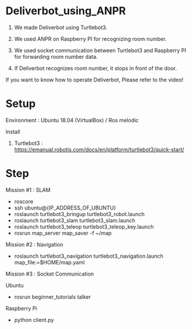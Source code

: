 # Deliverbot_using_ANPR
1. We made Deliverbot using Turtlebot3.

2. We used ANPR on Raspberry PI for recognizing room number.

3. We used socket communication between Turtlebot3 and Raspberry PI for forwarding room number data.

4. If Deliverbot recognizes room number, it stops in front of the door.

If you want to know how to operate Deliverbot, Please refer to the video!

# Setup
Environment : Ubuntu 18.04 (VirtualBox) / Ros melodic

Install

1. Turtlebot3 : https://emanual.robotis.com/docs/en/platform/turtlebot3/quick-start/

# Step

Mission #1 : SLAM

- roscore
- ssh ubuntu@{IP_ADDRESS_OF_UBUNTU}
- roslaunch turtlebot3_bringup turtlebot3_robot.launch
- roslaunch turtlebot3_slam turtlebot3_slam.launch
- roslaunch turtlebot3_teleop turtlebot3_teleop_key.launch
- rosrun map_server map_saver -f ~/map


Mission #2 : Navigation

- roslaunch turtlebot3_navigation turtlebot3_navigation.launch map_file:=$HOME/map.yaml


Mission #3 : Socket Communication

Ubuntu
- rosrun beginner_tutorials talker

Raspberry Pi
- python client.py
